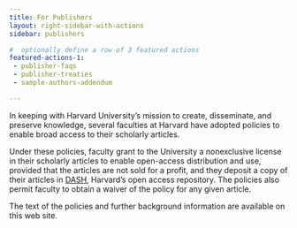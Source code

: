 ```yaml
---
title: For Publishers
layout: right-sidebar-with-actions
sidebar: publishers

#  optionally define a row of 3 featured actions
featured-actions-1:
 - publisher-faqs
 - publisher-treaties
 - sample-authors-addendum

---
```


In keeping with Harvard University’s mission to create, disseminate, and preserve knowledge, several faculties at Harvard have adopted policies to enable broad access to their scholarly articles.

Under these policies, faculty grant to the University a nonexclusive license in their scholarly articles to enable open-access distribution and use, provided that the articles are not sold for a profit, and they deposit a copy of their articles in [DASH](http://dash.harvard.edu/), Harvard’s open access repository. The policies also permit faculty to obtain a waiver of the policy for any given article.

The text of the policies and further background information are available on this web site. 
